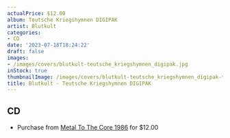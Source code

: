 ```yaml
---
actualPrice: $12.00
album: Teutsche Kriegshymnen DIGIPAK
artist: Blutkult
categories:
- CD
date: '2023-07-18T18:24:22'
draft: false
images:
- /images/covers/blutkult-teutsche_kriegshymnen_digipak.jpg
inStock: true
thumbnailImage: /images/covers/blutkult-teutsche_kriegshymnen_digipak-thumb.jpg
title: Blutkult - Teutsche Kriegshymnen DIGIPAK
---
```


## CD
* Purchase from [Metal To The Core 1986](https://metaltothecore1986.com/shop/blutklut-teutsche-kriegshymnen-digipak-cd/) for $12.00

